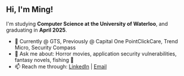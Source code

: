 ## Hi, I'm Ming!

I'm studying **Computer Science at the University of Waterloo**, and graduating in **April 2025**. 
- 🌱 Currently @ GTS, Previously @ Capital One PointClickCare, Trend Micro, Security Compass
- 💬 Ask me about: Horror movies, application security vulnerabilities, fantasy novels, fishing 🎣
- 📫 Reach me through: [LinkedIn](https://www.linkedin.com/in/ming-chen1) | [Email](mailto:m424chen@uwaterloo.ca)

